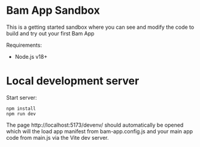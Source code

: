 # Bam App Sandbox

This is a getting started sandbox where you can see and modify the code to build and try out your first Bam App

Requirements:
* Node.js v18+

# Local development server

Start server:

```
npm install
npm run dev
```

The page http://localhost:5173/devenv/ should automatically be opened which will the load app manifest from bam-app.config.js and your main app code from main.js via the Vite dev server.

